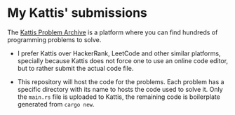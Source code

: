 # My Kattis' submissions

The [Kattis Problem Archive](https://open.kattis.com/) is a platform where you can find hundreds of programming problems to solve.

- I prefer Kattis over HackerRank, LeetCode and other similar platforms, specially because Kattis does not force one to use an online code editor, but to rather submit the actual code file.

- This repository will host the code for the problems. Each problem has a specific directory with its name to hosts the code used to solve it. Only the `main.rs` file is uploaded to Kattis, the remaining code is boilerplate generated from `cargo new`.
